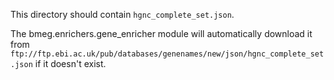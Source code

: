 This directory should contain `hgnc_complete_set.json`.

The bmeg.enrichers.gene_enricher module will automatically download it from `ftp://ftp.ebi.ac.uk/pub/databases/genenames/new/json/hgnc_complete_set.json` if it doesn't exist.
